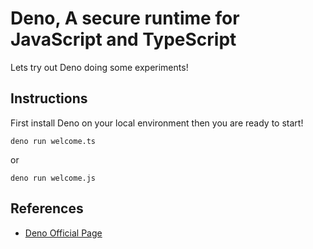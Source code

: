 # Deno, A secure runtime for JavaScript and TypeScript

Lets try out Deno doing some experiments!

## Instructions

First install Deno on your local environment then you are ready to start!

```
deno run welcome.ts
```

or

```
deno run welcome.js
```

## References

- [Deno Official Page](https://deno.land/)

